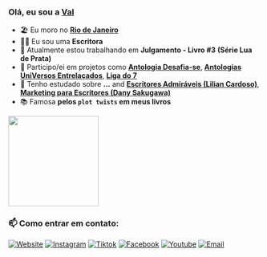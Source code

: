 ### Olá, eu sou a [Val](https://www.vtotta.com.br)

- 🏖 Eu moro no [**Rio de Janeiro**](http://visit.rio/)
- 👨‍💼 Eu sou uma **Escritora** 
- 🏡 Atualmente estou trabalhando em **Julgamento - Livro #3** __(Série Lua de Prata)__
- 👯 Participo/ei em projetos como [**Antologia Desafia-se**](https://https://amzn.to/4jV4zbB), [**Antologias UniVersos Entrelaçados**](https://chat.whatsapp.com/JHwwCEaQVKo3NkHFo9sAL6), [**Liga do 7**](https://www.facebook.com/ligadossete)
- 🌱 Tenho estudado sobre **...** and [**Escritores Admiráveis (Lilian Cardoso)**](https://www.instagram.com/escritoresadmiraveis?igsh=MXU1cWp5d29rc2lscQ==), [**Marketing para Escritores (Dany Sakugawa)**](https://www.instagram.com/dany.sakugawa?igsh=MTYxd213ZWthMHlwMg==)
- 📚 Famosa **pelos `plot twists` em meus livros**

<div>
    <img height="180em" src="https://github-readme-stats.vercel.app/api?username=vtotta&show_icons=true&include_all_commits=true&count_private=true"/>
    <!--
    <img height="180em" src="https://github-readme-stats.vercel.app/api/top-langs/?username=vtotta&layout=compact&langs_count=10"/> 
    -->
</div>

<h3>📫 Como entrar em contato:</h3>

<p align="left">
    <a href="https://www.vtotta.com.br" target="_blank"><img alt="Website" src="https://img.shields.io/badge/Website-vtotta.com.br-pink?label&style=social&logo=brave"></a> 
    <a href="https://www.instagram.com/v.totta/" target="_blank"><img alt="Instagram" src="https://img.shields.io/badge/Instagram-v.totta-rainbow?label&style=social&logo=instagram"></a>
    <a href="https://www.tiktok.com/@vtotta.autora" target="_blank"><img alt="Tiktok" src="https://img.shields.io/badge/Tiktok-@vtotta.autora-black?label&style=social&logo=tiktok"></a>
    <a href="https://www.facebook.com/vtottaautora" target="_blank"><img alt="Facebook" src="https://img.shields.io/badge/Facebook-vtottaautora-blue?label&style=social&logo=facebook"></a>
    <a href="https://www.youtube.com/vtotta" target="_blank"><img alt="Youtube" src="https://img.shields.io/badge/Youtube-vtotta-red?label&style=social&logo=youtube"></a>
    <a href="mailto:valdevtotta@gmail.com"><img alt="Email" src="https://img.shields.io/badge/Email-valdevtotta@gmail.com-blue?label&style=social&logo=gmail"></a>
</p>
